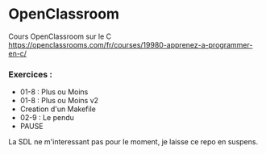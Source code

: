 # OpenClassroom
Cours OpenClassroom sur le C
https://openclassrooms.com/fr/courses/19980-apprenez-a-programmer-en-c/

### Exercices : 

- 01-8 : Plus ou Moins
- 01-8 : Plus ou Moins v2
- Creation d'un Makefile
- 02-9 : Le pendu
- PAUSE


La SDL ne m'interessant pas pour le moment, je laisse ce repo en suspens.


